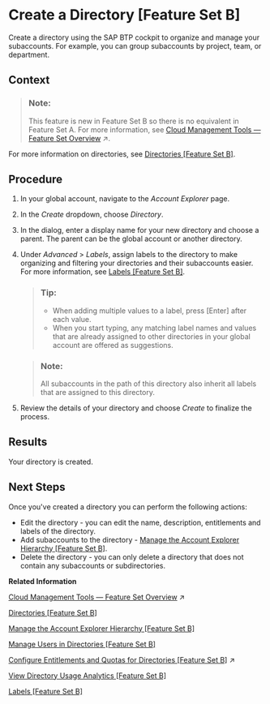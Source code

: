 <!-- loiob8ef1c48499a49e9a2dc1d1c8de0a85a -->

# Create a Directory \[Feature Set B\]

Create a directory using the SAP BTP cockpit to organize and manage your subaccounts. For example, you can group subaccounts by project, team, or department.



## Context

> ### Note:  
> This feature is new in Feature Set B so there is no equivalent in Feature Set A. For more information, see [Cloud Management Tools — Feature Set Overview](https://help.sap.com/viewer/65de2977205c403bbc107264b8eccf4b/Cloud/en-US/caf4e4e23aef4666ad8f125af393dfb2.html "Cloud management tools represent the group of technologies designed for managing SAP BTP.") :arrow_upper_right:.

For more information on directories, see [Directories \[Feature Set B\]](../10-concepts-neo/account-model-722a475.md#loioa92721fc75524ec09a7a7255997dbd94).



## Procedure

1.  In your global account, navigate to the *Account Explorer* page.

2.  In the *Create* dropdown, choose *Directory*.

3.  In the dialog, enter a display name for your new directory and choose a parent. The parent can be the global account or another directory.

4.  Under *Advanced* \> *Labels*, assign labels to the directory to make organizing and filtering your directories and their subaccounts easier. For more information, see [Labels \[Feature Set B\]](../10-concepts-neo/account-model-722a475.md#loioe8663c08ead648faa673b0d63c5b478e).

    > ### Tip:  
    > -   When adding multiple values to a label, press [Enter\] after each value.
    > -   When you start typing, any matching label names and values that are already assigned to other directories in your global account are offered as suggestions.

    > ### Note:  
    > All subaccounts in the path of this directory also inherit all labels that are assigned to this directory.

5.  Review the details of your directory and choose *Create* to finalize the process.




<a name="loiob8ef1c48499a49e9a2dc1d1c8de0a85a__result_cfq_gxk_kkb"/>

## Results

Your directory is created.



<a name="loiob8ef1c48499a49e9a2dc1d1c8de0a85a__postreq_xpr_bxk_kkb"/>

## Next Steps

Once you've created a directory you can perform the following actions:

-   Edit the directory - you can edit the name, description, entitlements and labels of the directory.
-   Add subaccounts to the directory - [Manage the Account Explorer Hierarchy \[Feature Set B\]](manage-the-account-explorer-hierarchy-feature-set-b-2e2a5b6.md).
-   Delete the directory - you can only delete a directory that does not contain any subaccounts or subdirectories.

**Related Information**  


[Cloud Management Tools — Feature Set Overview](https://help.sap.com/viewer/65de2977205c403bbc107264b8eccf4b/Cloud/en-US/caf4e4e23aef4666ad8f125af393dfb2.html "Cloud management tools represent the group of technologies designed for managing SAP BTP.") :arrow_upper_right:

[Directories \[Feature Set B\]](../10-concepts-neo/account-model-722a475.md#loioa92721fc75524ec09a7a7255997dbd94 "Directories allow you to organize and manage your subaccounts according to your technical and business needs.")

[Manage the Account Explorer Hierarchy \[Feature Set B\]](manage-the-account-explorer-hierarchy-feature-set-b-2e2a5b6.md "Create an account structure by creating a hierarchy of directories and subaccounts using the SAP BTP cockpit. Add, move, and delete subaccounts and directories in your structure.")

[Manage Users in Directories \[Feature Set B\]](manage-users-in-directories-feature-set-b-ff4d4a4.md "Manage members in your directory using the SAP BTP cockpit.")

[Configure Entitlements and Quotas for Directories [Feature Set B]](https://help.sap.com/viewer/65de2977205c403bbc107264b8eccf4b/Cloud/en-US/37f8871865114f44aebee3db6ac64b72.html "Assign entitlements to directories by adding service plans and distribute the quotas available in your global account to your directories using the SAP BTP cockpit.") :arrow_upper_right:

[View Directory Usage Analytics \[Feature Set B\]](view-directory-usage-analytics-feature-set-b-a287782.md "You can explore, compare, and analyze all your actual usage data for the services and applications that are available in your directory.")

[Labels \[Feature Set B\]](../10-concepts-neo/account-model-722a475.md#loioe8663c08ead648faa673b0d63c5b478e "Labels are user-defined words or phrases that you can assign to various entities in SAP BTP to categorize them in your global account, to identify them more easily.")

